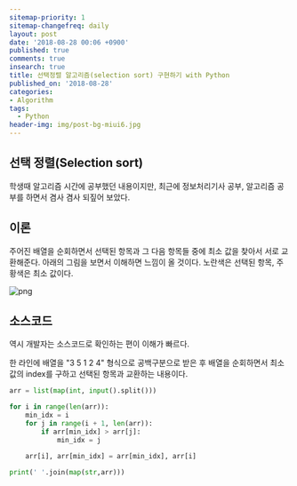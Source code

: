 ```yaml
---
sitemap-priority: 1
sitemap-changefreq: daily
layout: post
date: '2018-08-28 00:06 +0900'
published: true
comments: true
insearch: true
title: 선택정렬 알고리즘(selection sort) 구현하기 with Python
published_on: '2018-08-28'
categories:
- Algorithm
tags:
  - Python
header-img: img/post-bg-miui6.jpg
---
```

## 선택 정렬(Selection sort)
학생때 알고리즘 시간에 공부했던 내용이지만,
최근에 정보처리기사 공부, 알고리즘 공부를 하면서 겸사 겸사 되짚어 보았다.

## 이론
주어진 배열을 순회하면서 선택된 항목과 그 다음 항목들 중에 최소 값을 찾아서 서로 교환해준다.
아래의 그림을 보면서 이해하면 느낌이 올 것이다.
노란색은 선택된 항목, 주황색은 최소 값이다.

![png](/img/in-post/2018-08-29/selection-sort.png)

## 소스코드
역시 개발자는 소스코드로 확인하는 편이 이해가 빠르다.

한 라인에 배열을 "3 5 1 2 4" 형식으로 공백구분으로 받은 후
배열을 순회하면서 최소 값의 index를 구하고 선택된 항목과 교환하는 내용이다.

```py
arr = list(map(int, input().split()))

for i in range(len(arr)):
    min_idx = i
    for j in range(i + 1, len(arr)):
        if arr[min_idx] > arr[j]:
            min_idx = j

    arr[i], arr[min_idx] = arr[min_idx], arr[i]

print(' '.join(map(str,arr)))
```
